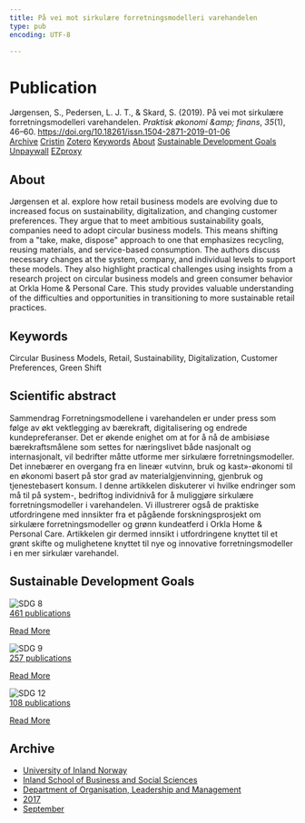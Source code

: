 ```yaml
---
title: På vei mot sirkulære forretningsmodelleri varehandelen
type: pub
encoding: UTF-8

---
```

<h1>Publication</h1>
<article id="csl-bib-container-G4XZLGSZ" class="csl-bib-container">
  <div class="csl-bib-body"> <div class="csl-entry">Jørgensen, S., Pedersen, L. J. T., &#38; Skard, S. (2019). På vei mot sirkulære forretningsmodelleri varehandelen. <i>Praktisk økonomi &#38;amp; finans</i>, <i>35</i>(1), 46–60. <a href="https://doi.org/10.18261/issn.1504-2871-2019-01-06">https://doi.org/10.18261/issn.1504-2871-2019-01-06</a></div> </div>
  <div class="csl-bib-buttons">
    <a href="#taxonomy-article-G4XZLGSZ" alt="archive" class="csl-bib-button">Archive</a>
    <a href="https://app.cristin.no/results/show.jsf?id=1494067" alt="Cristin" class="csl-bib-button">Cristin</a>
    <a href="http://zotero.org/groups/5881554/items/G4XZLGSZ" alt="Zotero" class="csl-bib-button">Zotero</a>
    <a href="#keywords-article-G4XZLGSZ" alt="keywords" class="csl-bib-button">Keywords</a>
    <a href="#about-article-G4XZLGSZ" alt="about_pub" class="csl-bib-button">About</a>
    <a href="#sdg-article-G4XZLGSZ" alt="sdg" class="csl-bib-button">Sustainable Development Goals</a>
    <a href="https://doi.org/10.18261/issn.1504-2871-2019-01-06" alt="Unpaywall" class="csl-bib-button">Unpaywall</a>
    <a href="https://doi.org/10.18261/issn.1504-2871-2019-01-06" alt="EZproxy" class="csl-bib-button">EZproxy</a>
  </div>
  <div id="csl-bib-meta-container-G4XZLGSZ"></div>
</article>
<div id="csl-bib-meta-G4XZLGSZ" class="csl-bib-meta">
  <article id="about-article-G4XZLGSZ" class="about_pub-article">
    <h1>About</h1>
    Jørgensen et al. explore how retail business models are evolving due to increased focus on sustainability, digitalization, and changing customer preferences. They argue that to meet ambitious sustainability goals, companies need to adopt circular business models. This means shifting from a "take, make, dispose" approach to one that emphasizes recycling, reusing materials, and service-based consumption. The authors discuss necessary changes at the system, company, and individual levels to support these models. They also highlight practical challenges using insights from a research project on circular business models and green consumer behavior at Orkla Home & Personal Care. This study provides valuable understanding of the difficulties and opportunities in transitioning to more sustainable retail practices.
  </article>
  <article id="keywords-article-G4XZLGSZ" class="keywords-article">
    <h1>Keywords</h1>
    Circular Business Models, Retail, Sustainability, Digitalization, Customer Preferences, Green Shift
  </article>
  <article id="abstract-article-G4XZLGSZ" class="abstract-article">
    <h1>Scientific abstract</h1>
    Sammendrag Forretningsmodellene i varehandelen er under press som følge av økt vektlegging av bærekraft, digitalisering og endrede kundepreferanser. Det er økende enighet om at for å nå de ambisiøse bærekraftsmålene som settes for næringslivet både nasjonalt og internasjonalt, vil bedrifter måtte utforme mer sirkulære forretningsmodeller. Det innebærer en overgang fra en lineær «utvinn, bruk og kast»-økonomi til en økonomi basert på stor grad av materialgjenvinning, gjenbruk og tjenestebasert konsum. I denne artikkelen diskuterer vi hvilke endringer som må til på system-, bedriftog individnivå for å muliggjøre sirkulære forretningsmodeller i varehandelen. Vi illustrerer også de praktiske utfordringene med innsikter fra et pågående forskningsprosjekt om sirkulære forretningsmodeller og grønn kundeatferd i Orkla Home & Personal Care. Artikkelen gir dermed innsikt i utfordringene knyttet til et grønt skifte og mulighetene knyttet til nye og innovative forretningsmodeller i en mer sirkulær varehandel.
  </article>
  <article id="sdg-article-G4XZLGSZ" class="sdg-article">
    <h1>Sustainable Development Goals</h1>
    <div class="sdg-container"><div id="sdg8" class="sdg">
        <img src="{{< params subfolder >}}images/sdg/sdg08_en.png" class="image" alt="SDG 8">
        <div class="sdg-overlay">
          <a href="{{< params subfolder >}}en/archive/?sdg=8#archive" class="sdg-publication-count"><span>461</span> publications</a>
          <p><a href="https://sdgs.un.org/goals/goal8" class="sdg-read-more">Read More</a></p>
        </div>
      </div> <div id="sdg9" class="sdg">
        <img src="{{< params subfolder >}}images/sdg/sdg09_en.png" class="image" alt="SDG 9">
        <div class="sdg-overlay">
          <a href="{{< params subfolder >}}en/archive/?sdg=9#archive" class="sdg-publication-count"><span>257</span> publications</a>
          <p><a href="https://sdgs.un.org/goals/goal9" class="sdg-read-more">Read More</a></p>
        </div>
      </div> <div id="sdg12" class="sdg">
        <img src="{{< params subfolder >}}images/sdg/sdg12_en.png" class="image" alt="SDG 12">
        <div class="sdg-overlay">
          <a href="{{< params subfolder >}}en/archive/?sdg=12#archive" class="sdg-publication-count"><span>108</span> publications</a>
          <p><a href="https://sdgs.un.org/goals/goal12" class="sdg-read-more">Read More</a></p>
        </div>
      </div></div>
  </article>
  <article id="taxonomy-article-G4XZLGSZ" class="taxonomy-article">
    <h1>Archive</h1>
    <ul>
      <li><a href="{{< params subfolder >}}en/archive/?key=3DCRN523">University of Inland Norway</a></li>
      <li><a href="{{< params subfolder >}}en/archive/?key=DU8Q9LN9">Inland School of Business and Social Sciences</a></li>
      <li><a href="{{< params subfolder >}}en/archive/?key=4LUWR3ZM">Department of Organisation, Leadership and Management</a></li>
      <li><a href="{{< params subfolder >}}en/archive/?key=KF5I8TQ8">2017</a></li>
      <li><a href="{{< params subfolder >}}en/archive/?key=L3AYBRRN">September</a></li>
    </ul>
  </article>
</div>
